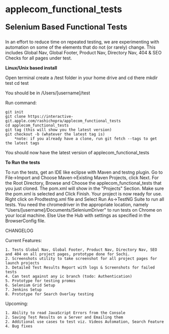 applecom_functional_tests
========================

<strong><p style="font-size:24px;">Selenium Based Functional Tests</p></strong>

In an effort to reduce time on repeated testing, we are experimenting with automation on some of the elements that do not (or rarely) change.
This includes Global Nav, Global Footer, Product Nav, Directory Nav, 404 & SEO Checks for all pages under test. 

<strong>Linux/Unix based install</strong>

Open terminal create a /test folder in your home drive and cd there
	mkdir test
	cd test

You should be in /Users/[username]/test

Run command:

    git init
    git clone https://interactive-git.apple.com/rashichopra/applecom_functional_tests
    cd applecom_functional_tests
    git tag (this will show you the latest version)
    git checkout -b (whatever the latest tag is)
    	*note: if you already have a clone, run git fetch --tags to get the latest tags
    
You should now have the latest version of applecom_functional_tests

<strong>To Run the tests </strong>

To run the tests, get an IDE like eclipse with Maven and testng plugin. 
Go to File->Import and Choose Maven->Existing Maven Projects, click Next.
For the Root Directory, Browse and Choose the applecom_functional_tests that you just cloned. The pom.xml will show in the "Projects" Section.
Make sure the pom.xml is selected and Click Finish.
Your project is now ready for use.
Right click on Prodtestng.xml file and Select Run As->TestNG Suite to run all tests.
You need the chromedriver in the appropriate location, namely "Users/[username]/Documents/SeleniumDriver" to run tests on Chrome on your local machine.
Else Use the Hub with settings as specified in the BrowserConfig file.

CHANGELOG

Current Features: 

	1. Tests Global Nav, Global Footer, Product Nav, Directory Nav, SEO and 404 on all project pages, prototype done for Sochi.
	2. Screenshots utility to take screenshot for all project pages for launch projects
	3. Detailed Test Results Report with logs & Screenshots for failed tests
	4. Can test against any ic branch (todo: Authentication)
	5. Prototype for testing promos
	6. Selenium Grid Setup
	7. Jenkins Setup
	8. Prototype for Search Overlay testing


Upcoming:

	1. Ability to read JavaScript Errors from the Console 
	2. Saving Test Results on a Server and Emailing them
	2. Additional use cases to test viz. Videos Automation, Search Feature
	4. Bug fixes
